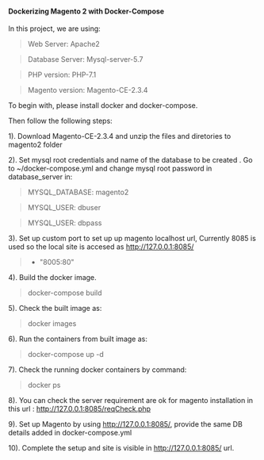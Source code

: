 #### Dockerizing Magento 2 with Docker-Compose

In this project, we are using:

> Web Server: Apache2

> Database Server: Mysql-server-5.7

> PHP version: PHP-7.1

> Magento version: Magento-CE-2.3.4

To begin with, please install docker and docker-compose. 

Then follow the following steps:

1). Download Magento-CE-2.3.4 and unzip the files and diretories to magento2 folder 


2). Set mysql root credentials and name of the database to be created . Go to ~/docker-compose.yml and change mysql root password in database_server in:

>  MYSQL_DATABASE: magento2

>  MYSQL_USER: dbuser

>  MYSQL_USER: dbpass

3). Set up custom port to set up up magento localhost url, Currently 8085 is used so the local site is accesed as http://127.0.0.1:8085/
>   - "8005:80"

4). Build the docker image.

> docker-compose build

5). Check the built image as:

> docker images

6). Run the containers from built image as:

> docker-compose up -d

7). Check the running docker containers by command:

> docker ps

8). You can check the server requirement are ok for magento installation in this url : http://127.0.0.1:8085/reqCheck.php

9). Set up Magento by using http://127.0.0.1:8085/, provide the same DB details added in docker-compose.yml

10). Complete the setup and site is visible in http://127.0.0.1:8085/ url.


